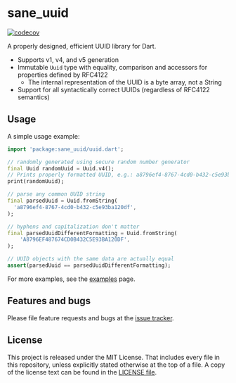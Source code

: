 # sane_uuid

[![codecov](https://codecov.io/github/BjoernPetersen/sane_uuid/graph/badge.svg?token=Aq3lxFN46g)](https://codecov.io/github/BjoernPetersen/sane_uuid)

A properly designed, efficient UUID library for Dart.

- Supports v1, v4, and v5 generation
- Immutable `Uuid` type with equality, comparison and accessors for properties defined by RFC4122
  - The internal representation of the UUID is a byte array, not a String
- Support for all syntactically correct UUIDs (regardless of RFC4122 semantics)

## Usage

A simple usage example:

```dart
import 'package:sane_uuid/uuid.dart';

// randomly generated using secure random number generator
final Uuid randomUuid = Uuid.v4();
// Prints properly formatted UUID, e.g.: a8796ef4-8767-4cd0-b432-c5e93ba120df
print(randomUuid);

// parse any common UUID string
final parsedUuid = Uuid.fromString(
  'a8796ef4-8767-4cd0-b432-c5e93ba120df',
);

// hyphens and capitalization don't matter
final parsedUuidDifferentFormatting = Uuid.fromString(
    'A8796EF487674CD0B432C5E93BA120DF',
);

// UUID objects with the same data are actually equal
assert(parsedUuid == parsedUuidDifferentFormatting);
```

For more examples, see the [examples](example) page.

## Features and bugs

Please file feature requests and bugs at the [issue tracker][tracker].

[tracker]: https://github.com/BjoernPetersen/sane_uuid/issues

## License

This project is released under the MIT License. That includes every file in this repository,
unless explicitly stated otherwise at the top of a file.
A copy of the license text can be found in the [LICENSE file](LICENSE).
